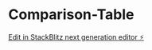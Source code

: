 # Comparison-Table

[Edit in StackBlitz next generation editor ⚡️](https://stackblitz.com/~/github.com/gray0128/Comparison-Table)